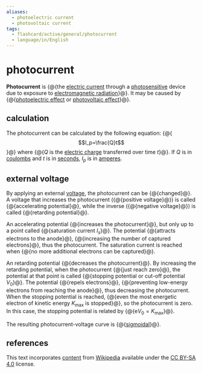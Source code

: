 ```yaml
---
aliases:
  - photoelectric current
  - photovoltaic current
tags:
  - flashcard/active/general/photocurrent
  - language/in/English
---
```


# photocurrent

__Photocurrent__ is {@{the [electric current](electric%20current.md) through a [photosensitive](photosensitivity.md) device due to exposure to [electromagnetic radiation](electromagnetic%20radiation.md)}@}. It may be caused by {@{[photoelectric effect](photoelectric%20effect.md) or [photovoltaic effect](photovoltaic%20effect.md)}@}.

## calculation

The photocurrent can be calculated by the following equation:
{@{$$I_p=\frac{Q}t$$}@}
where {@{$Q$ is the [electric charge](electric%20charge.md) transferred over time $t$}@}. If $Q$ is in [coulombs](coulomb.md) and $t$ is in [seconds](second.md), $I_p$ is in [amperes](ampere.md).

## external voltage

By applying an external [voltage](voltage.md), the photocurrent can be {@{changed}@}. A voltage that increases the photocurrent ({@{positive voltage}@}) is called {@{accelerating potential}@}, while the inverse ({@{negative voltage}@}) is called {@{retarding potential}@}.

An accelerating potential {@{increases the photocurrent}@}, but only up to a point called {@{saturation current $I_s$}@}. The potential {@{attracts electrons to the anode}@}, {@{increasing the number of captured electrons}@}, thus the photocurrent. The saturation current is reached when {@{no more additional electrons can be captured}@}.

An retarding potential {@{decreases the photocurrent}@}. By increasing the retarding potential, when the photocurrent {@{just reach zero}@}, the potential at that point is called {@{stopping potential or cut-off potential $V_0$}@}. The potential {@{repels electrons}@}, {@{preventing low-energy electrons from reaching the anode}@}, thus decreasing the photocurrent. When the stopping potential is reached, {@{even the most energetic electron of kinetic energy $K_\mathrm{max}$ is stopped}@}, so the photocurrent is zero. In this case, the stopping potential is related by {@{$\mathrm{e}V_0=K_\mathrm{max}$}@}.

The resulting photocurrent-voltage curve is {@{[sigmoidal](sigmoid%20function.md)}@}.

## references

This text incorporates [content](https://en.wikipedia.org/wiki/photocurrent) from [Wikipedia](Wikipedia.md) available under the [CC BY-SA 4.0](https://creativecommons.org/licenses/by-sa/4.0/) license.
